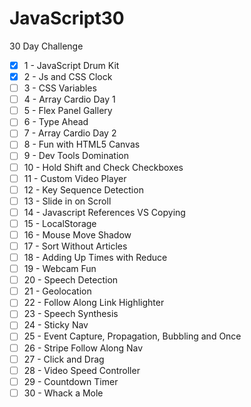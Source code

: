 # JavaScript30
30 Day Challenge

 - [x] 1 - JavaScript Drum Kit
 - [x] 2 - Js and CSS Clock
 - [ ] 3 - CSS Variables
 - [ ] 4 - Array Cardio Day 1
 - [ ] 5 - Flex Panel Gallery
 - [ ] 6 - Type Ahead
 - [ ] 7 - Array Cardio Day 2
 - [ ] 8 - Fun with HTML5 Canvas
 - [ ] 9 - Dev Tools Domination
 - [ ] 10 - Hold Shift and Check Checkboxes
 - [ ] 11 - Custom Video Player
 - [ ] 12 - Key Sequence Detection
 - [ ] 13 - Slide in on Scroll
 - [ ] 14 - Javascript References VS Copying
 - [ ] 15 - LocalStorage
 - [ ] 16 - Mouse Move Shadow
 - [ ] 17 - Sort Without Articles
 - [ ] 18 - Adding Up Times with Reduce
 - [ ] 19 - Webcam Fun
 - [ ] 20 - Speech Detection
 - [ ] 21 - Geolocation
 - [ ] 22 - Follow Along Link Highlighter
 - [ ] 23 - Speech Synthesis
 - [ ] 24 - Sticky Nav
 - [ ] 25 - Event Capture, Propagation, Bubbling and Once
 - [ ] 26 - Stripe Follow Along Nav
 - [ ] 27 - Click and Drag
 - [ ] 28 - Video Speed Controller
 - [ ] 29 - Countdown Timer
 - [ ] 30 - Whack a Mole
